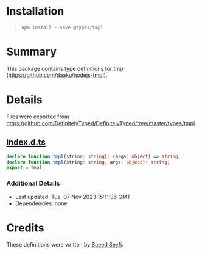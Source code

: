# Installation
> `npm install --save @types/tmpl`

# Summary
This package contains type definitions for tmpl (https://github.com/daaku/nodejs-tmpl).

# Details
Files were exported from https://github.com/DefinitelyTyped/DefinitelyTyped/tree/master/types/tmpl.
## [index.d.ts](https://github.com/DefinitelyTyped/DefinitelyTyped/tree/master/types/tmpl/index.d.ts)
````ts
declare function tmpl(string: string): (args: object) => string;
declare function tmpl(string: string, args: object): string;
export = tmpl;

````

### Additional Details
 * Last updated: Tue, 07 Nov 2023 15:11:36 GMT
 * Dependencies: none

# Credits
These definitions were written by [Saeed Seyfi](https://github.com/saeedseyfi).
